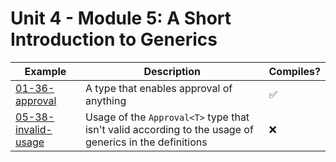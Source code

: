# Unit 4 - Module 5: A Short Introduction to Generics

| Example | Description | Compiles? |
|---------|-------------|-----------|
| [01-36-approval](01-36-approval) | A type that enables approval of anything | ✅ |
| [05-38-invalid-usage](05-38-invalid-usage) | Usage of the `Approval<T>` type that isn't valid according to the usage of generics in the definitions | ❌ |
